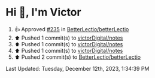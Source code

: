 <h1>Hi 👋, I'm Victor </h1>

<!--RECENT_ACTIVITY:start-->
1. 👍 Approved [#235](https://github.com/BetterLectio/betterLectio/pull/235#pullrequestreview-1777358544) in [BetterLectio/betterLectio](https://github.com/BetterLectio/betterLectio)<br>
2. ⬆️ Pushed 1 commit(s) to [victorDigital/notes](https://github.com/victorDigital/notes)<br>
3. ⬆️ Pushed 1 commit(s) to [victorDigital/notes](https://github.com/victorDigital/notes)<br>
4. ⬆️ Pushed 1 commit(s) to [victorDigital/notes](https://github.com/victorDigital/notes)<br>
5. ⬆️ Pushed 2 commit(s) to [BetterLectio/betterLectio](https://github.com/BetterLectio/betterLectio)<br>
<!--RECENT_ACTIVITY:end-->

<!--RECENT_ACTIVITY:last_update-->
Last Updated: Tuesday, December 12th, 2023, 1:34:39 PM
<!--RECENT_ACTIVITY:last_update_end-->
